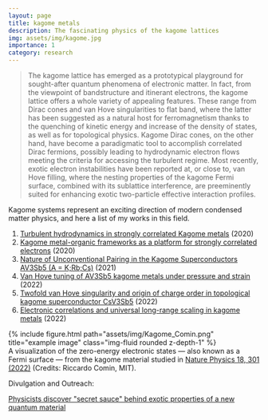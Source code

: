 ```yaml
---
layout: page
title: kagome metals
description: The fascinating physics of the kagome lattices
img: assets/img/kagome.jpg
importance: 1
category: research
---
```


> The kagome lattice has emerged as a prototypical playground for sought-after quantum phenomena of electronic matter. In fact, from the viewpoint of bandstructure and itinerant electrons, the kagome lattice offers a whole variety of appealing features. These range from Dirac cones and van Hove singularities to flat band, where the latter has been suggested as a natural host for ferromagnetism thanks to the quenching of kinetic energy and increase of the density of states, as well as for topological physics. Kagome Dirac cones, on the other hand, have become a paradigmatic tool to accomplish correlated Dirac fermions, possibly leading to hydrodynamic electron flows meeting the criteria for accessing the turbulent regime. Most recently, exotic electron instabilities have been reported at, or close to, van Hove filling, where the nesting properties of the kagome Fermi surface, combined with its sublattice interference, are preeminently suited for enhancing exotic two-particle effective interaction profiles.

Kagome systems represent an exciting direction of modern condensed matter physics, and here a list of my works in this field.

1. <a href='https://www.nature.com/articles/s41467-020-17663-x'>Turbulent hydrodynamics in strongly correlated Kagome metals</a> (2020)
2. <a href='https://doi.org/10.1088%2F2515-7639%2Fab713b'>Kagome metal-organic frameworks as a platform for strongly correlated electrons</a> (2020)
3. <a href='https://link.aps.org/doi/10.1103/PhysRevLett.127.177001'>Nature of Unconventional Pairing in the Kagome Superconductors AV3Sb5 (A = K;Rb;Cs)</a> (2021)
4. <a href='https://link.aps.org/doi/10.1103/PhysRevB.105.165146'>Van Hove tuning of AV3Sb5 kagome metals under pressure and strain</a> (2022)
5. <a href='https://www.nature.com/articles/s41567-021-01451-5'>Twofold van Hove singularity and origin of charge order in topological kagome superconductor CsV3Sb5</a> (2022)
6. <a href='https://arxiv.org/abs/2203.05038'>Electronic correlations and universal long-range scaling in kagome metals</a> (2022)

<div class="row">
    <div class="col-sm mt-3 mt-md-0">
        {% include figure.html path="assets/img/Kagome_Comin.png" title="example image" class="img-fluid rounded z-depth-1" %}
    </div>
</div>
<div class="caption">
    A visualization of the zero-energy electronic states — also known as a Fermi surface — from the kagome material studied in <a href='https://www.nature.com/articles/s41567-021-01451-5'>Nature Physics 18, 301 (2022)</a> (Credits: Riccardo Comin, MIT).
</div>

Divulgation and Outreach:

<a href='https://news.mit.edu/2022/physicists-discover-secret-sauce-behind-exotic-properties-new-quantum-material-0121'>Physicists discover "secret sauce" behind exotic properties of a new quantum material</a>
